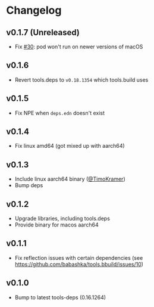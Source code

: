 # Changelog

## v0.1.7 (Unreleased)

- Fix [#30](https://github.com/babashka/tools-deps-native/issues/30): pod won't run on newer versions of macOS

## v0.1.6

- Revert tools.deps to `v0.18.1354` which tools.build uses

## v0.1.5

- Fix NPE when `deps.edn` doesn't exist

## v0.1.4

- Fix linux amd64 (got mixed up with aarch64)

## v0.1.3

- Include linux aarch64 binary ([@TimoKramer](https://github.com/TimoKramer))
- Bump deps

## v0.1.2

- Upgrade libraries, including tools.deps
- Provide binary for macos aarch64

## v0.1.1

- Fix reflection issues with certain dependencies (see https://github.com/babashka/tools.bbuild/issues/10)

## v0.1.0

- Bump to latest tools-deps (0.16.1264)
